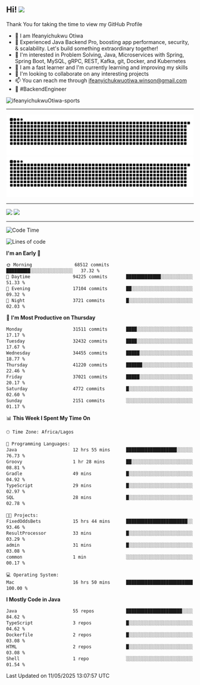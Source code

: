 <!-- BLOG-POST-LIST:START --><!-- BLOG-POST-LIST:END -->

## Hi! <img src="https://media.giphy.com/media/hvRJCLFzcasrR4ia7z/giphy.gif" width="4%"> 

Thank You for taking the time to view my GitHub Profile

- 👋 I am Ifeanyichukwu Otiwa
- 🚀 Experienced Java Backend Pro, boosting app performance, security, & scalability. Let's build something extraordinary together!
- 👀 I'm interested in Problem Solving, Java, Microservices with Spring, Spring Boot, MySQL, gRPC, REST, Kafka, git, Docker, and Kubernetes
- 🌱 I am a fast learner and I'm currently learning and improving my skills
- 💞️ I'm looking to collaborate on any interesting projects
- 📫 You can reach me through ifeanyichukwuotiwa.winson@gmail.com
- 🚀 #BackendEngineer

<p align="left" marginTop="10px"> <img src="https://komarev.com/ghpvc/?username=ifeanyichukwuOtiwa-sports&label=Profile%20views&color=0e75b6&style=for-the-badge" alt="ifeanyichukwuOtiwa-sports" /> </p>

***

<!--🐍📈SNAKEGRAPH / 🌐WEBSITE: https://github.com/Platane/snk -->
![github contribution grid snake animation](https://raw.githubusercontent.com/ifeanyichukwuOtiwa-sports/ifeanyichukwuOtiwa-sports/output/github-contribution-grid-snake-dark.svg#gh-dark-mode-only)![github contribution grid snake animation](https://raw.githubusercontent.com/ifeanyichukwuOtiwa-sports/ifeanyichukwuOtiwa-sports/output/github-contribution-grid-snake.svg#gh-light-mode-only)

***

<p float="left">
  <img float="left" src="https://github-readme-stats.vercel.app/api?username=ifeanyichukwuOtiwa-sports&count_private=true&include_all_commits=true&theme=react&show_icons=true" />
  <img float="right" src="https://github-readme-stats.vercel.app/api/top-langs/?username=ifeanyichukwuOtiwa-sports&layout=compact&show_icons=true&theme=react" /> 
</p>

***



<!--START_SECTION:waka-->
![Code Time](http://img.shields.io/badge/Code%20Time-3%2C673%20hrs%206%20mins-blue)

![Lines of code](https://img.shields.io/badge/From%20Hello%20World%20I%27ve%20Written-50.0%20million%20lines%20of%20code-blue)

**I'm an Early 🐤** 

```text
🌞 Morning                68512 commits       █████████░░░░░░░░░░░░░░░░   37.32 % 
🌆 Daytime                94225 commits       █████████████░░░░░░░░░░░░   51.33 % 
🌃 Evening                17104 commits       ██░░░░░░░░░░░░░░░░░░░░░░░   09.32 % 
🌙 Night                  3721 commits        █░░░░░░░░░░░░░░░░░░░░░░░░   02.03 % 
```
📅 **I'm Most Productive on Thursday** 

```text
Monday                   31511 commits       ████░░░░░░░░░░░░░░░░░░░░░   17.17 % 
Tuesday                  32432 commits       ████░░░░░░░░░░░░░░░░░░░░░   17.67 % 
Wednesday                34455 commits       █████░░░░░░░░░░░░░░░░░░░░   18.77 % 
Thursday                 41220 commits       ██████░░░░░░░░░░░░░░░░░░░   22.46 % 
Friday                   37021 commits       █████░░░░░░░░░░░░░░░░░░░░   20.17 % 
Saturday                 4772 commits        █░░░░░░░░░░░░░░░░░░░░░░░░   02.60 % 
Sunday                   2151 commits        ░░░░░░░░░░░░░░░░░░░░░░░░░   01.17 % 
```


📊 **This Week I Spent My Time On** 

```text
🕑︎ Time Zone: Africa/Lagos

💬 Programming Languages: 
Java                     12 hrs 55 mins      ███████████████████░░░░░░   76.73 % 
Groovy                   1 hr 28 mins        ██░░░░░░░░░░░░░░░░░░░░░░░   08.81 % 
Gradle                   49 mins             █░░░░░░░░░░░░░░░░░░░░░░░░   04.92 % 
TypeScript               29 mins             █░░░░░░░░░░░░░░░░░░░░░░░░   02.97 % 
SQL                      28 mins             █░░░░░░░░░░░░░░░░░░░░░░░░   02.78 % 

🐱‍💻 Projects: 
FixedOddsBets            15 hrs 44 mins      ███████████████████████░░   93.46 % 
ResultProcessor          33 mins             █░░░░░░░░░░░░░░░░░░░░░░░░   03.29 % 
admin                    31 mins             █░░░░░░░░░░░░░░░░░░░░░░░░   03.08 % 
common                   1 min               ░░░░░░░░░░░░░░░░░░░░░░░░░   00.17 % 

💻 Operating System: 
Mac                      16 hrs 50 mins      █████████████████████████   100.00 % 
```

**I Mostly Code in Java** 

```text
Java                     55 repos            █████████████████████░░░░   84.62 % 
TypeScript               3 repos             █░░░░░░░░░░░░░░░░░░░░░░░░   04.62 % 
Dockerfile               2 repos             █░░░░░░░░░░░░░░░░░░░░░░░░   03.08 % 
HTML                     2 repos             █░░░░░░░░░░░░░░░░░░░░░░░░   03.08 % 
Shell                    1 repo              ░░░░░░░░░░░░░░░░░░░░░░░░░   01.54 % 
```




 Last Updated on 11/05/2025 13:07:57 UTC
<!--END_SECTION:waka-->

<!--
<p align="center">
![trophy](https://github-profile-trophy.vercel.app/?username=ifeanyichukwuOtiwa-sports&theme=onedark) (https://github.com/ryo-ma/github-profile-trophy)
</p>
-->

<!---
ifeanyi-otiwa/ifeanyi-otiwa is a ✨ special ✨ repository because its `README.md` (this file) appears on your GitHub profile.
You can click the Preview link to take a look at your changes.
--->
